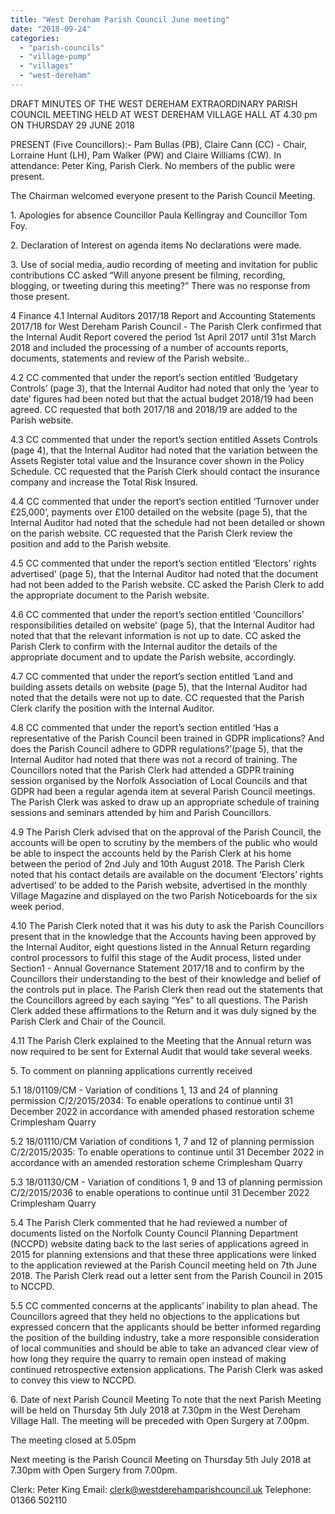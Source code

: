 ```yaml
---
title: "West Dereham Parish Council June meeting"
date: "2018-09-24"
categories: 
  - "parish-councils"
  - "village-pump"
  - "villages"
  - "west-dereham"
---
```


DRAFT MINUTES OF THE WEST DEREHAM EXTRAORDINARY PARISH COUNCIL MEETING HELD AT WEST DEREHAM VILLAGE HALL AT 4.30 pm ON THURSDAY 29 JUNE 2018

PRESENT (Five Councillors):- Pam Bullas (PB), Claire Cann (CC) - Chair, Lorraine Hunt (LH), Pam Walker (PW) and Claire Williams (CW). In attendance: Peter King, Parish Clerk. No members of the public were present.

The Chairman welcomed everyone present to the Parish Council Meeting.

1\. Apologies for absence Councillor Paula Kellingray and Councillor Tom Foy.

2\. Declaration of Interest on agenda items No declarations were made.

3\. Use of social media, audio recording of meeting and invitation for public contributions CC asked “Will anyone present be filming, recording, blogging, or tweeting during this meeting?” There was no response from those present.

4 Finance 4.1 Internal Auditors 2017/18 Report and Accounting Statements 2017/18 for West Dereham Parish Council - The Parish Clerk confirmed that the Internal Audit Report covered the period 1st April 2017 until 31st March 2018 and included the processing of a number of accounts reports, documents, statements and review of the Parish website..

4.2 CC commented that under the report’s section entitled ‘Budgetary Controls’ (page 3), that the Internal Auditor had noted that only the ‘year to date’ figures had been noted but that the actual budget 2018/19 had been agreed. CC requested that both 2017/18 and 2018/19 are added to the Parish website.

4.3 CC commented that under the report’s section entitled Assets Controls (page 4), that the Internal Auditor had noted that the variation between the Assets Register total value and the Insurance cover shown in the Policy Schedule. CC requested that the Parish Clerk should contact the insurance company and increase the Total Risk Insured.

4.4 CC commented that under the report’s section entitled ‘Turnover under £25,000’, payments over £100 detailed on the website (page 5), that the Internal Auditor had noted that the schedule had not been detailed or shown on the parish website. CC requested that the Parish Clerk review the position and add to the Parish website.

4.5 CC commented that under the report’s section entitled ‘Electors’ rights advertised’ (page 5), that the Internal Auditor had noted that the document had not been added to the Parish website. CC asked the Parish Clerk to add the appropriate document to the Parish website.

4.6 CC commented that under the report’s section entitled ‘Councillors’ responsibilities detailed on website’ (page 5), that the Internal Auditor had noted that that the relevant information is not up to date. CC asked the Parish Clerk to confirm with the Internal auditor the details of the appropriate document and to update the Parish website, accordingly.

4.7 CC commented that under the report’s section entitled ‘Land and building assets details on website (page 5), that the Internal Auditor had noted that the details were not up to date. CC requested that the Parish Clerk clarify the position with the Internal Auditor.

4.8 CC commented that under the report’s section entitled ‘Has a representative of the Parish Council been trained in GDPR implications? And does the Parish Council adhere to GDPR regulations?’(page 5), that the Internal Auditor had noted that there was not a record of training. The Councillors noted that the Parish Clerk had attended a GDPR training session organised by the Norfolk Association of Local Councils and that GDPR had been a regular agenda item at several Parish Council meetings. The Parish Clerk was asked to draw up an appropriate schedule of training sessions and seminars attended by him and Parish Councillors.

4.9 The Parish Clerk advised that on the approval of the Parish Council, the accounts will be open to scrutiny by the members of the public who would be able to inspect the accounts held by the Parish Clerk at his home between the period of 2nd July and 10th August 2018. The Parish Clerk noted that his contact details are available on the document ‘Electors’ rights advertised’ to be added to the Parish website, advertised in the monthly Village Magazine and displayed on the two Parish Noticeboards for the six week period.

4.10 The Parish Clerk noted that it was his duty to ask the Parish Councillors present that in the knowledge that the Accounts having been approved by the Internal Auditor, eight questions listed in the Annual Return regarding control processors to fulfil this stage of the Audit process, listed under Section1 - Annual Governance Statement 2017/18 and to confirm by the Councillors their understanding to the best of their knowledge and belief of the controls put in place. The Parish Clerk then read out the statements that the Councillors agreed by each saying “Yes” to all questions. The Parish Clerk added these affirmations to the Return and it was duly signed by the Parish Clerk and Chair of the Council.

4.11 The Parish Clerk explained to the Meeting that the Annual return was now required to be sent for External Audit that would take several weeks.

5\. To comment on planning applications currently received

5.1 18/01109/CM - Variation of conditions 1, 13 and 24 of planning permission C/2/2015/2034: To enable operations to continue until 31 December 2022 in accordance with amended phased restoration scheme Crimplesham Quarry

5.2 18/01110/CM Variation of conditions 1, 7 and 12 of planning permission C/2/2015/2035: To enable operations to continue until 31 December 2022 in accordance with an amended restoration scheme Crimplesham Quarry

5.3 18/01130/CM - Variation of conditions 1, 9 and 13 of planning permission C/2/2015/2036 to enable operations to continue until 31 December 2022 Crimplesham Quarry

5.4 The Parish Clerk commented that he had reviewed a number of documents listed on the Norfolk County Council Planning Department (NCCPD) website dating back to the last series of applications agreed in 2015 for planning extensions and that these three applications were linked to the application reviewed at the Parish Council meeting held on 7th June 2018. The Parish Clerk read out a letter sent from the Parish Council in 2015 to NCCPD.

5.5 CC commented concerns at the applicants’ inability to plan ahead. The Councillors agreed that they held no objections to the applications but expressed concern that the applicants should be better informed regarding the position of the building industry, take a more responsible consideration of local communities and should be able to take an advanced clear view of how long they require the quarry to remain open instead of making continued retrospective extension applications. The Parish Clerk was asked to convey this view to NCCPD.

6\. Date of next Parish Council Meeting To note that the next Parish Meeting will be held on Thursday 5th July 2018 at 7.30pm in the West Dereham Village Hall. The meeting will be preceded with Open Surgery at 7.00pm.

The meeting closed at 5.05pm

Next meeting is the Parish Council Meeting on Thursday 5th July 2018 at 7.30pm with Open Surgery from 7.00pm.

Clerk: Peter King Email: clerk@westderehamparishcouncil.uk Telephone: 01366 502110

